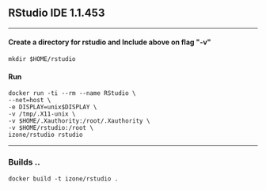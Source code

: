 ## RStudio IDE 1.1.453
-----
#### Create a directory for rstudio and Include above on flag "-v"
```
mkdir $HOME/rstudio
```
#### Run
```
docker run -ti --rm --name RStudio \
--net=host \
-e DISPLAY=unix$DISPLAY \
-v /tmp/.X11-unix \
-v $HOME/.Xauthority:/root/.Xauthority \
-v $HOME/rstudio:/root \
izone/rstudio rstudio
```
-----
### Builds ..
```
docker build -t izone/rstudio .
```
